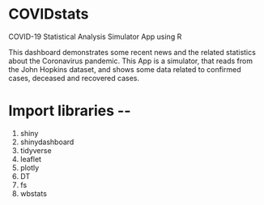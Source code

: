 # COVIDstats
COVID-19 Statistical Analysis Simulator App using R 

This dashboard demonstrates some recent news and the related statistics about the Coronavirus pandemic. This App is a simulator, that reads from the John Hopkins dataset, and shows some data related to confirmed cases, deceased and recovered cases.

# Import libraries --
  1. shiny
  2. shinydashboard
  3. tidyverse
  4. leaflet
  5. plotly
  6. DT
  7. fs
  8. wbstats

